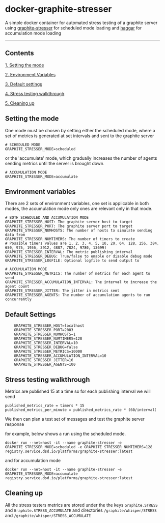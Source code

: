 # docker-graphite-stresser

A simple docker container for automated stress testing of a graphite server using 
[graphite-stresser](https://github.com/feangulo/graphite-stresser.git) for scheduled mode loading and
[haggar](https://github.com/gorsuch/haggar.git) for accumulation mode loading


----------------
## Contents

[1. Setting the mode](#setting-the-mode)

[2. Environment Variables](#environment-variables)

[3. Default settings](#default-settings)

[4. Stress testing walkthrough](#stress-testing-walkthrough)

[5. Cleaning up](#cleaning-up)

## Setting the mode

One mode must be chosen by setting either the scheduled mode, where a set of metrics is generated at
set intervals and sent to the graphite server

	# SCHEDULED MODE
	GRAPHITE_STRESSER_MODE=scheduled
	
or the 'accumulate' mode, which gradually increases the number of agents sending metrics until the
server is brought down.
	
	# ACCUMULATION MODE
	GRAPHITE_STRESSER_MODE=accumulate
			
## Environment variables

There are 2 sets of environment variables, one set is applicable in both modes, the accumulation
mode only ones are relevant only in that mode.

	# BOTH SCHEDULED AND ACCUMULATION MODE
    GRAPHITE_STRESSER_HOST: The graphite server host to target
    GRAPHITE_STRESSER_PORT: The graphite server port to target
    GRAPHITE_STRESSER_NUMHOSTS: The number of hosts to simulate sending data from
    GRAPHITE_STRESSER_NUMTIMERS: The number of timers to create 
    # Possible timers values are 1, 2, 3, 4, 5, 10, 20, 64, 128, 256, 384, 650, 975, 1956, 3912, 4887, 7824, 9780, 13699]
    GRAPHITE_STRESSER_INTERVAL: The metric publishing interval
    GRAPHITE_STRESSER_DEBUG: True/false to enable or disable debug mode
    GRAPHITE_STRESSER_LOGFILE: Optional logfile to send output to

	# ACCUMULATION MODE
	GRAPHITE_STRESSER_METRICS: The number of metrics for each agent to send
	GRAPHITE_STRESSER_ACCUMULATION_INTERVAL: The interval to increase the agent count
	GRAPHITE_STRESSER_JITTER: The jitter in metrics sent
    GRAPHITE_STRESSER_AGENTS: The number of accumulation agents to run concurrently

## Default Settings

	    GRAPHITE_STRESSER_HOST=localhost   
	    GRAPHITE_STRESSER_PORT=2003 
	    GRAPHITE_STRESSER_NUMHOSTS=1   
	    GRAPHITE_STRESSER_NUMTIMERS=128   
	    GRAPHITE_STRESSER_INTERVAL=10  
	    GRAPHITE_STRESSER_DEBUG=false 
	    GRAPHITE_STRESSER_METRICS=10000
	    GRAPHITE_STRESSER_ACCUMULATION_INTERVAL=10
	    GRAPHITE_STRESSER_JITTER=10
	    GRAPHITE_STRESSER_AGENTS=100   
	    
## Stress testing walkthrough

Metrics are published 15 at a time so for each publishing interval we will send

	published_metrics_rate = timers * 15
	published_metrics_per_minute = published_metrics_rate * (60/interval)
	
We then can plan a test set of messages and test the graphite server response

for example, below shows a run using the scheduled mode.

	docker run --net=host -it --name graphite-stresser -e GRAPHITE_STRESSER_MODE=scheduled -e GRAPHITE_STRESSER_NUMTIMERS=128 registry.service.dsd.io/platforms/graphite-stresser:latest 

and for accumulation mode

	docker run --net=host -it --name graphite-stresser -e GRAPHITE_STRESSER_MODE=accumulate registry.service.dsd.io/platforms/graphite-stresser:latest 

## Cleaning up

All the stress testers metrics are stored under the the keys ``Graphite.STRESS`` and ``Graphite.STRESS_ACCUMULATE`` and directories ``/graphite/whisper/STRESS`` and ``/graphite/whisper/STRESS_ACCUMULATE``

